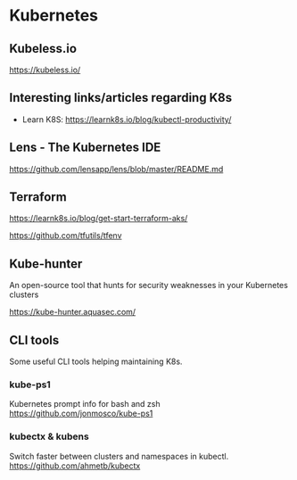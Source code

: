 # Kubernetes #

## Kubeless.io ##

<https://kubeless.io/>

## Interesting links/articles regarding K8s ##

- Learn K8S: <https://learnk8s.io/blog/kubectl-productivity/>

## Lens - The Kubernetes IDE ##

<https://github.com/lensapp/lens/blob/master/README.md>

## Terraform ##

<https://learnk8s.io/blog/get-start-terraform-aks/>

<https://github.com/tfutils/tfenv>

## Kube-hunter ##

An open-source tool that hunts for security weaknesses in your Kubernetes clusters

<https://kube-hunter.aquasec.com/>

## CLI tools ##

Some useful CLI tools helping maintaining K8s.

### kube-ps1 ###

Kubernetes prompt info for bash and zsh
<https://github.com/jonmosco/kube-ps1>

### kubectx & kubens ###

Switch faster between clusters and namespaces in kubectl.
<https://github.com/ahmetb/kubectx>
